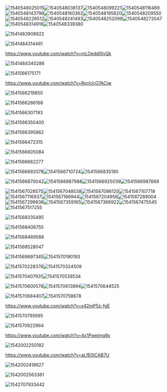 ![1540548025015](1540548025015.png)![1540548038137](1540548038137.png)![1540548099221](1540548099221.png)![1540548116469](1540548116469.png)![1540548143796](1540548143796.png)![1540548160362](1540548160362.png)![1540548195820](1540548195820.png)![1540548209550](1540548209550.png)![1540548226512](1540548226512.png)![1540548241493](1540548241493.png)![1540548252099](1540548252099.png)![1540548272047](1540548272047.png)![1540548314916](1540548314916.png)![1540548339380](1540548339380.png)





![1541483908922](assets/1541483908922.png)



![1541484314461](assets/1541484314461.png)

https://www.youtube.com/watch?v=mLOedd0IvQk

![1541484340286](assets/1541484340286.png)



![1541566175171](assets/1541566175171.png)

https://www.youtube.com/watch?v=RonUcO7ACiw

![1541566219850](assets/1541566219850.png)

![1541566266168](assets/1541566266168.png)

![1541566307193](assets/1541566307193.png)

![1541566350400](assets/1541566350400.png)

![1541566395862](assets/1541566395862.png)

![1541566472315](assets/1541566472315.png)

![1541566605084](assets/1541566605084.png)

![1541566662277](assets/1541566662277.png)

![1541566692078](assets/1541566692078.png)![1541566710724](assets/1541566710724.png)![1541566835190](assets/1541566835190.png)

![1541566870042](assets/1541566870042.png)![1541566887988](assets/1541566887988.png)![1541566925039](assets/1541566925039.png)![1541566987669](assets/1541566987669.png)

![1541567028575](assets/1541567028575.png)![1541567048538](assets/1541567048538.png)![1541567086120](assets/1541567086120.png)![1541567107718](assets/1541567107718.png)![1541567116937](assets/1541567116937.png)![1541567166944](assets/1541567166944.png)![1541567204956](assets/1541567204956.png)![1541567289004](assets/1541567289004.png)![1541567299936](assets/1541567299936.png)![1541567359165](assets/1541567359165.png)![1541567366922](assets/1541567366922.png)![1541567475545](assets/1541568287661.png)![1541567517255](assets/1541567517255.png)

![1541568335495](assets/1541568335495.png)

![1541568406755](assets/1541568406755.png)

![1541568469588](assets/1541568469588.png)

![1541568528047](assets/1541568528047.png)

![1541569697345](assets/1541569697345.png)![1541570190193](assets/1541570190193.png)

![1541570228376](assets/1541570228376.png)![1541570324509](assets/1541570324509.png)

![1541570407931](assets/1541570407931.png)![1541570539534](assets/1541570539534.png)

![1541570600578](assets/1541570600578.png)![1541570613894](assets/1541570613894.png)![1541570644525](assets/1541570644525.png)

![1541570684407](assets/1541570684407.png)![1541570758678](assets/1541570758678.png)

https://www.youtube.com/watch?v=x42mP5z-fgE

![1541570795695](assets/1541570795695.png)





![1541570922964](assets/1541570922964.png)

https://www.youtube.com/watch?v=4x1Pweimg8s



![1542002250182](assets/1542002250182.png)

https://www.youtube.com/watch?v=aLfE0lCAB7U

![1542002418627](assets/1542002418627.png)

![1542002563361](assets/1542002563361.png)





![1542707933442](assets/1542707933442.png)